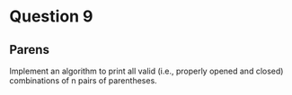 # Question 9
## Parens
Implement an algorithm to print all valid (i.e., properly opened and closed) combinations of n pairs of parentheses.
